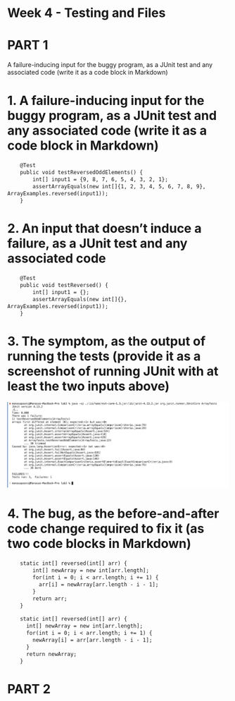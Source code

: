# Week 4 - Testing and Files

# PART 1
A failure-inducing input for the buggy program, as a JUnit test and any associated code (write it as a code block in Markdown)


# **1. A failure-inducing input for the buggy program, as a JUnit test and any associated code (write it as a code block in Markdown)**

```
    @Test
    public void testReversedOddElements() {
        int[] input1 = {9, 8, 7, 6, 5, 4, 3, 2, 1};
        assertArrayEquals(new int[]{1, 2, 3, 4, 5, 6, 7, 8, 9}, ArrayExamples.reversed(input1));
    }
```

# **2. An input that doesn’t induce a failure, as a JUnit test and any associated code**

```
    @Test
    public void testReversed() {
        int[] input1 = {};
        assertArrayEquals(new int[]{}, ArrayExamples.reversed(input1));
    }
```

# **3. The symptom, as the output of running the tests (provide it as a screenshot of running JUnit with at least the two inputs above)**

![Image](Symptom.png)

# **4. The bug, as the before-and-after code change required to fix it (as two code blocks in Markdown)**

```
    static int[] reversed(int[] arr) {
        int[] newArray = new int[arr.length];
        for(int i = 0; i < arr.length; i += 1) {
          arr[i] = newArray[arr.length - i - 1];
        }
        return arr;
    }
```

```
    static int[] reversed(int[] arr) {
      int[] newArray = new int[arr.length];
      for(int i = 0; i < arr.length; i += 1) {
        newArray[i] = arr[arr.length - i - 1];
      }
      return newArray;
    }
```

# PART 2


